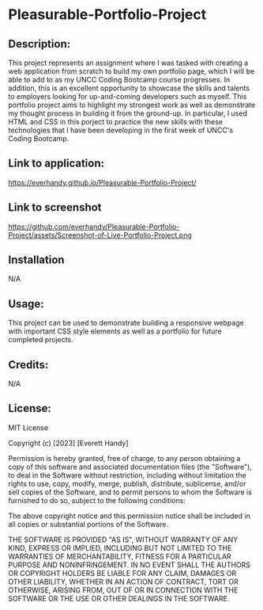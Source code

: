 # Pleasurable-Portfolio-Project

## Description:

This project represents an assignment where I was tasked with creating a web application from scratch to build my own portfolio page, which I will be able to add to as my UNCC Coding Bootcamp course progresses.  In addition, this is an excellent opportunity to showcase the skills and talents to employers looking for up-and-coming developers such as myself. This portfolio project aims to highlight my strongest work as well as demonstrate my thought process in building it from the ground-up.  In particular, I used HTML and CSS in this porject to practice the new skills with these technologies that I have been developing in the first week of UNCC's Coding Bootcamp.

## Link to application:

https://everhandy.github.io/Pleasurable-Portfolio-Project/

## Link to screenshot

https://github.com/everhandy/Pleasurable-Portfolio-Project/assets/Screenshot-of-Live-Portfolio-Project.png

## Installation

N/A

## Usage:

This project can be used to demonstrate building a responsive webpage with important CSS style elements as well as a portfolio for future completed projects.

## Credits:

N/A

## License:

MIT License

Copyright (c) [2023] [Everett Handy]

Permission is hereby granted, free of charge, to any person obtaining a copy
of this software and associated documentation files (the "Software"), to deal
in the Software without restriction, including without limitation the rights
to use, copy, modify, merge, publish, distribute, sublicense, and/or sell
copies of the Software, and to permit persons to whom the Software is
furnished to do so, subject to the following conditions:

The above copyright notice and this permission notice shall be included in all
copies or substantial portions of the Software.

THE SOFTWARE IS PROVIDED "AS IS", WITHOUT WARRANTY OF ANY KIND, EXPRESS OR
IMPLIED, INCLUDING BUT NOT LIMITED TO THE WARRANTIES OF MERCHANTABILITY,
FITNESS FOR A PARTICULAR PURPOSE AND NONINFRINGEMENT. IN NO EVENT SHALL THE
AUTHORS OR COPYRIGHT HOLDERS BE LIABLE FOR ANY CLAIM, DAMAGES OR OTHER
LIABILITY, WHETHER IN AN ACTION OF CONTRACT, TORT OR OTHERWISE, ARISING FROM,
OUT OF OR IN CONNECTION WITH THE SOFTWARE OR THE USE OR OTHER DEALINGS IN THE
SOFTWARE.